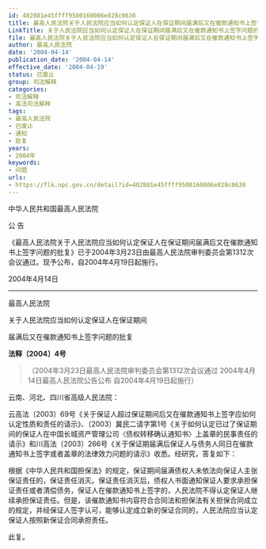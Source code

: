 ```yaml
---
id: 402881e45ffff9500160006e828c0630
title: 最高人民法院关于人民法院应当如何认定保证人在保证期间届满后又在催款通知书上签字问题的批复
LinkTitle: 关于人民法院应当如何认定保证人在保证期间届满后又在催款通知书上签字问题的批复（2004）
file: 最高人民法院关于人民法院应当如何认定保证人在保证期间届满后又在催款通知书上签字问题的批复_20040414_402881e45ffff9500160006e828c0630.docx
author: 最高人民法院
date: '2004-04-14'
publication_date: '2004-04-14'
effective_date: '2004-04-19'
status: 已废止
group: 司法解释
categories:
- 司法解释
- 高法司法解释
tags:
- 最高人民法院
- 已废止
- 通知
- 批复
years:
- 2004年
keywords:
- 问题
urls:
- https://flk.npc.gov.cn/detail?id=402881e45ffff9500160006e828c0630
---
```


中华人民共和国最高人民法院

公 告

《最高人民法院关于人民法院应当如何认定保证人在保证期间届满后又在催款通知书上签字问题的批复》已于2004年3月23日由最高人民法院审判委员会第1312次会议通过。现予公布，自2004年4月19日起施行。

2004年4月14日

---

最高人民法院

关于人民法院应当如何认定保证人在保证期间

届满后又在催款通知书上签字问题的批复

**法释〔2004〕4号**

> （2004年3月23日最高人民法院审判委员会第1312次会议通过 2004年4月14日最高人民法院公告公布 自2004年4月19日起施行）

云南、河北、四川省高级人民法院：

云高法〔2003〕69号《关于保证人超过保证期间后又在催款通知书上签字应如何认定性质和责任的请示》、〔2003〕冀民二请字第1号《关于如何认定已过了保证期间的保证人在中国长城资产管理公司〈债权转移确认通知书〉上盖章的民事责任的请示》和川高法〔2003〕266号《关于保证期届满后保证人与债务人同日在催款通知书上签字或者盖章的法律效力问题的请示》收悉。经研究，答复如下：

根据《中华人民共和国担保法》的规定，保证期间届满债权人未依法向保证人主张保证责任的，保证责任消灭。保证责任消灭后，债权人书面通知保证人要求承担保证责任或者清偿债务，保证人在催款通知书上签字的，人民法院不得认定保证人继续承担保证责任。但是，该催款通知书内容符合合同法和担保法有关担保合同成立的规定，并经保证人签字认可，能够认定成立新的保证合同的，人民法院应当认定保证人按照新保证合同承担责任。

此复。
